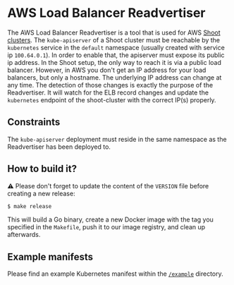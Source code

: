 # AWS Load Balancer Readvertiser

The AWS Load Balancer Readvertiser is a tool that is used for AWS [Shoot clusters](https://github.com/gardener/documentation/wiki/Architecture). The `kube-apiserver` of a Shoot cluster must be reachable by the `kubernetes` service in the `default` namespace (usually created with service ip `100.64.0.1`). In order to enable that, the apiserver must expose its public ip address. In the Shoot setup, the only way to reach it is via a public load balancer. However, in AWS you don't get an IP address for your load balancers, but only a hostname. The underlying IP address can change at any time. The detection of those changes is exactly the purpose of the Readvertiser. It will watch for the ELB record changes and update the `kubernetes` endpoint of the shoot-cluster with the correct IP(s) properly.

## Constraints

The `kube-apiserver` deployment must reside in the same namespace as the Readvertiser has been deployed to.

## How to build it?

:warning: Please don't forget to update the content of the `VERSION` file before creating a new release:

```bash
$ make release
```

This will build a Go binary, create a new Docker image with the tag you specified in the `Makefile`, push it to our image registry, and clean up afterwards.

## Example manifests

Please find an example Kubernetes manifest within the [`/example`](example) directory.
